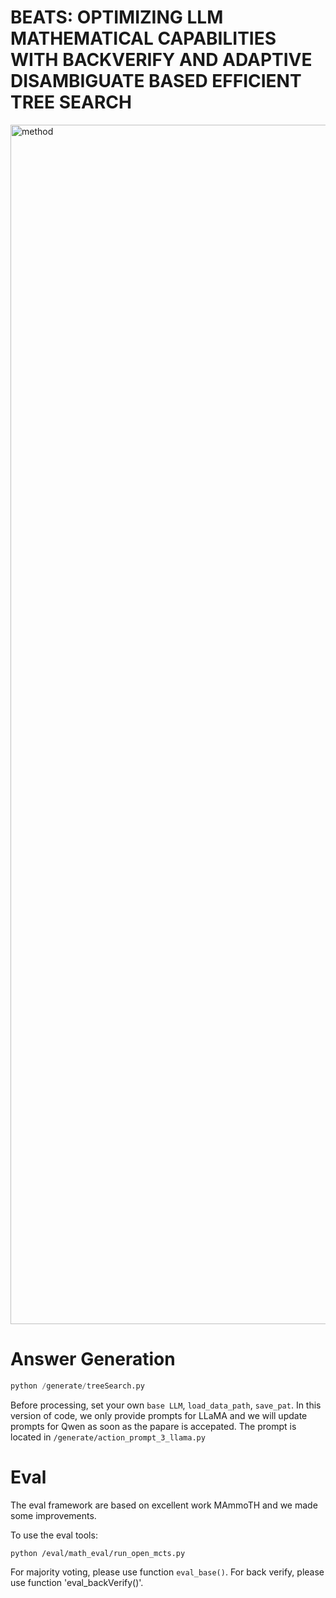 # BEATS: OPTIMIZING LLM MATHEMATICAL CAPABILITIES WITH BACKVERIFY AND ADAPTIVE DISAMBIGUATE BASED EFFICIENT TREE SEARCH

<img width="1919" alt="method" src="https://github.com/user-attachments/assets/0298f0ac-48d1-4ef6-ac49-75d5b18138ae">


# Answer Generation

```python
python /generate/treeSearch.py
```
Before processing, set your own `base LLM`, `load_data_path`, `save_pat`.
In this version of code, we only provide prompts for LLaMA and we will update prompts for Qwen as soon as the papare is accepated.
The prompt is located in `/generate/action_prompt_3_llama.py`

# Eval
The eval framework are based on excellent work MAmmoTH and we made some improvements. 

To use the eval tools:
```
python /eval/math_eval/run_open_mcts.py
```

For majority voting, please use function `eval_base()`.
For back verify, please use function 'eval_backVerify()'.
